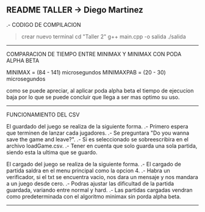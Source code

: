 README TALLER -> Diego Martinez
--------------------------------
.- CODIGO DE COMPILACION
>crear nuevo terminal
cd "Taller 2"
g++ main.cpp -o salida
./salida
--------------------------------

COMPARACION DE TIEMPO ENTRE MINIMAX Y MINIMAX CON PODA ALPHA BETA

MINIMAX = (84 - 141) microsegundos
MINIMAXPAB = (20 - 30) microsegundos

como se puede apreciar, al aplicar poda alpha beta el tiempo de ejecucion baja
por lo que se puede concluir que llega a ser mas optimo su uso.

--------------------------------

FUNCIONAMIENTO DEL CSV

El guardado del juego se realiza de la siguiente forma.
.- Primero espera que terminen de lanzar cada jugadores.
.- Se preguntara "Do you wanna save the game and leave?".
.- Si es seleccionado se sobreescribira en el archivo loadGame.csv.
.- Tener en cuenta que solo guarda una sola partida, siendo esta la ultima que se guardo.

El cargado del juego se realiza de la siguiente forma.
.- El cargado de partida saldra en el menu principal como la opcion 4.
.- Habra un verificador, si el txt se encuentra vacio, nos dara un mensaje y nos mandara a un juego desde cero.
.- Podras ajustar las dificultad de la partida guardada, variando entre normal y hard.
.- Las partidas cargadas vendran como predeterminada con el algoritmo minimax sin porda alpha beta.

--------------------------------